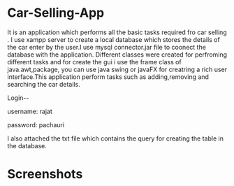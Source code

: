 # Car-Selling-App

It is an application which performs all the basic tasks required fro car selling . I use xampp server to create a local database which stores the details of the car enter by the user.I use mysql connector.jar file to coonect the database with the application. Different classes were created for perfroming different tasks and for create the gui i use the frame class of java.awt,package, you can use java swing or javaFX for creatring a rich user interface.This application perform tasks such as adding,removing and searching the car details.

Login-- 

username: rajat

password: pachauri

I also attached the txt file which contains the query for creating the table in the database.


# Screenshots



